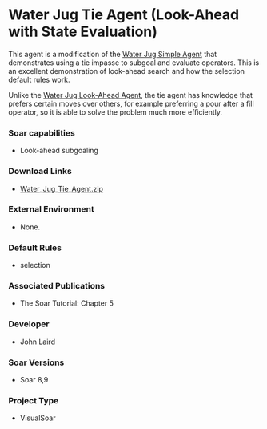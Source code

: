 # Water Jug Tie Agent (Look-Ahead with State Evaluation) #

This agent is a modification of the [Water Jug Simple Agent](Agent_WJ_Simple.md) that demonstrates using a tie impasse to subgoal and evaluate operators.  This is an excellent demonstration of look-ahead search and how the selection default rules work.

Unlike the [Water Jug Look-Ahead Agent](Agent_WJ_LookAhead.md), the tie agent has knowledge that prefers certain moves over others, for example preferring a pour after a fill operator, so it is able to solve the problem much more efficiently.

### Soar capabilities ###
  * Look-ahead subgoaling

### Download Links ###
  * [Water\_Jug\_Tie\_Agent.zip](http://web.eecs.umich.edu/~soar/downloads/Agents/Water_Jug_Tie_Agent.zip)

### External Environment ###
  * None.

### Default Rules ###
  * selection

### Associated Publications ###
  * The Soar Tutorial: Chapter 5

### Developer ###
  * John Laird

### Soar Versions ###
  * Soar 8,9

### Project Type ###
  * VisualSoar